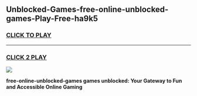 
## Unblocked-Games-free-online-unblocked-games-Play-Free-ha9k5
<h3>
<a href="https://premium76.site?title=free-online-unblocked-games&ref=18A1">CLICK TO PLAY</a></h3>
<hr>

<h3>
<a href="https://premium76.site?title=free-online-unblocked-games&ref=18A1">CLICK 2 PLAY</a>
  
</h3>

<a href="https://premium76.site?title=free-online-unblocked-games&ref=18A1"><img src="https://clearcache.store/games.png"></a>


**free-online-unblocked-games games unblocked: Your Gateway to Fun and Accessible Online Gaming**
